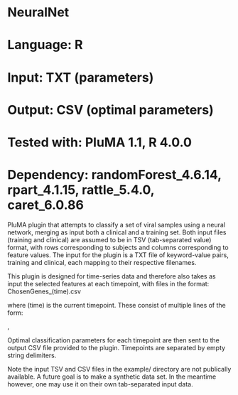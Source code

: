 # NeuralNet
# Language: R
# Input: TXT (parameters)
# Output: CSV (optimal parameters)
# Tested with: PluMA 1.1, R 4.0.0
# Dependency: randomForest_4.6.14, rpart_4.1.15, rattle_5.4.0, caret_6.0.86

PluMA plugin that attempts to classify a set of viral samples 
using a neural network, merging as input both 
a clinical and a training set.  Both input files (training and clinical) are assumed to be in TSV (tab-separated value)
format, with rows corresponding to subjects and columns corresponding to feature values.
The input for the plugin is a TXT file of keyword-value pairs, training and clinical,
each mapping to their respective filenames.

This plugin is designed for time-series data and therefore also takes as input the selected 
features at each timepoint, with files in the format:
ChosenGenes_(time).csv

where (time) is the current timepoint.  These consist of multiple lines of the form:

<featurename>,<value>

Optimal classification parameters for each timepoint are then sent to the output CSV
file provided to the plugin.  Timepoints are separated by empty string delimiters.

Note the input TSV and CSV files in the example/ directory are not publically available.
A future goal is to make a synthetic data set.  In the meantime however, one may
use it on their own tab-separated input data.

